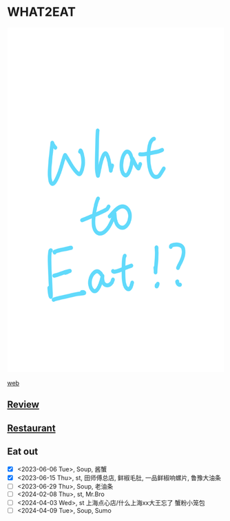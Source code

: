 # WHAT2EAT
<img src="WHAT2EAT.png" height="800"/>

[web](http://176.122.188.70:3000)

## [Review](./what2eat_webapp/what2eat_server/data/reviews.md)

## [Restaurant](./what2eat_webapp/what2eat_server/data/restaurants.md)

## Eat out
- [x] <2023-06-06 Tue>, Soup, 酱蟹
- [x] <2023-06-15 Thu>, st, 田师傅总店, 鲜椒毛肚, 一品鲜椒响螺片, 鲁豫大油条
- [ ] <2023-06-29 Thu>, Soup, 老油条
- [ ] <2024-02-08 Thu>, st, Mr.Bro
- [ ] <2024-04-03 Wed>, st 上海点心店/什么上海xx大王忘了 蟹粉小笼包
- [ ] <2024-04-09 Tue>, Soup, Sumo
